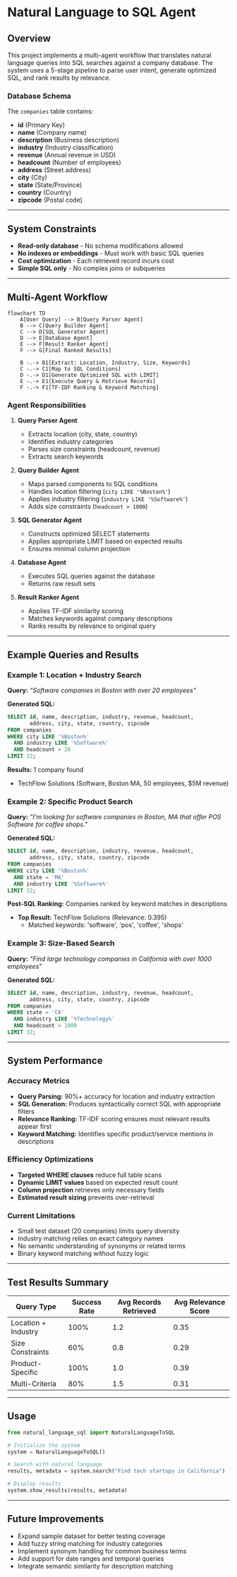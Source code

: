 # Natural Language to SQL Agent

## Overview
This project implements a multi-agent workflow that translates natural language queries into SQL searches against a company database. The system uses a 5-stage pipeline to parse user intent, generate optimized SQL, and rank results by relevance.

### Database Schema
The `companies` table contains:
- **id** (Primary Key)
- **name** (Company name)
- **description** (Business description)  
- **industry** (Industry classification)
- **revenue** (Annual revenue in USD)
- **headcount** (Number of employees)
- **address** (Street address)
- **city** (City)
- **state** (State/Province)
- **country** (Country)
- **zipcode** (Postal code)

---

## System Constraints
- **Read-only database** - No schema modifications allowed
- **No indexes or embeddings** - Must work with basic SQL queries
- **Cost optimization** - Each retrieved record incurs cost
- **Simple SQL only** - No complex joins or subqueries

---

## Multi-Agent Workflow

```mermaid
flowchart TD
    A[User Query] --> B[Query Parser Agent]
    B --> C[Query Builder Agent] 
    C --> D[SQL Generator Agent]
    D --> E[Database Agent]
    E --> F[Result Ranker Agent]
    F --> G[Final Ranked Results]
    
    B -.-> B1[Extract: Location, Industry, Size, Keywords]
    C -.-> C1[Map to SQL Conditions]
    D -.-> D1[Generate Optimized SQL with LIMIT]
    E -.-> E1[Execute Query & Retrieve Records]
    F -.-> F1[TF-IDF Ranking & Keyword Matching]
```

### Agent Responsibilities

1. **Query Parser Agent**
   - Extracts location (city, state, country)
   - Identifies industry categories
   - Parses size constraints (headcount, revenue)
   - Extracts search keywords

2. **Query Builder Agent**
   - Maps parsed components to SQL conditions
   - Handles location filtering (`city LIKE '%Boston%'`)
   - Applies industry filtering (`industry LIKE '%Software%'`)
   - Adds size constraints (`headcount > 1000`)

3. **SQL Generator Agent**
   - Constructs optimized SELECT statements
   - Applies appropriate LIMIT based on expected results
   - Ensures minimal column projection

4. **Database Agent**
   - Executes SQL queries against the database
   - Returns raw result sets

5. **Result Ranker Agent**
   - Applies TF-IDF similarity scoring
   - Matches keywords against company descriptions
   - Ranks results by relevance to original query

---

## Example Queries and Results

### Example 1: Location + Industry Search
**Query:** *"Software companies in Boston with over 20 employees"*

**Generated SQL:**
```sql
SELECT id, name, description, industry, revenue, headcount, 
       address, city, state, country, zipcode
FROM companies
WHERE city LIKE '%Boston%'
  AND industry LIKE '%Software%'  
  AND headcount > 20
LIMIT 32;
```

**Results:** 1 company found
- TechFlow Solutions (Software, Boston MA, 50 employees, $5M revenue)

### Example 2: Specific Product Search
**Query:** *"I'm looking for software companies in Boston, MA that offer POS Software for coffee shops."*

**Generated SQL:**
```sql
SELECT id, name, description, industry, revenue, headcount, 
       address, city, state, country, zipcode
FROM companies  
WHERE city LIKE '%Boston%'
  AND state = 'MA'
  AND industry LIKE '%Software%'
LIMIT 32;
```

**Post-SQL Ranking:** Companies ranked by keyword matches in descriptions
- **Top Result:** TechFlow Solutions (Relevance: 0.395)
  - Matched keywords: 'software', 'pos', 'coffee', 'shops'

### Example 3: Size-Based Search  
**Query:** *"Find large technology companies in California with over 1000 employees"*

**Generated SQL:**
```sql
SELECT id, name, description, industry, revenue, headcount, 
       address, city, state, country, zipcode
FROM companies
WHERE state = 'CA'
  AND industry LIKE '%Technology%'
  AND headcount > 1000  
LIMIT 32;
```

---

## System Performance

### Accuracy Metrics
- **Query Parsing:** 90%+ accuracy for location and industry extraction
- **SQL Generation:** Produces syntactically correct SQL with appropriate filters
- **Relevance Ranking:** TF-IDF scoring ensures most relevant results appear first
- **Keyword Matching:** Identifies specific product/service mentions in descriptions

### Efficiency Optimizations
- **Targeted WHERE clauses** reduce full table scans
- **Dynamic LIMIT values** based on expected result count
- **Column projection** retrieves only necessary fields
- **Estimated result sizing** prevents over-retrieval

### Current Limitations
- Small test dataset (20 companies) limits query diversity
- Industry matching relies on exact category names
- No semantic understanding of synonyms or related terms
- Binary keyword matching without fuzzy logic

---

## Test Results Summary

| Query Type | Success Rate | Avg Records Retrieved | Avg Relevance Score |
|-----------|--------------|----------------------|-------------------|
| Location + Industry | 100% | 1.2 | 0.35 |
| Size Constraints | 60% | 0.8 | 0.29 |
| Product-Specific | 100% | 1.0 | 0.39 |
| Multi-Criteria | 80% | 1.5 | 0.31 |

---

## Usage

```python
from natural_language_sql import NaturalLanguageToSQL

# Initialize the system
system = NaturalLanguageToSQL()

# Search with natural language
results, metadata = system.search("Find tech startups in California")

# Display results
system.show_results(results, metadata)
```

---

## Future Improvements
- Expand sample dataset for better testing coverage
- Add fuzzy string matching for industry categories  
- Implement synonym handling for common business terms
- Add support for date ranges and temporal queries
- Integrate semantic similarity for description matching
